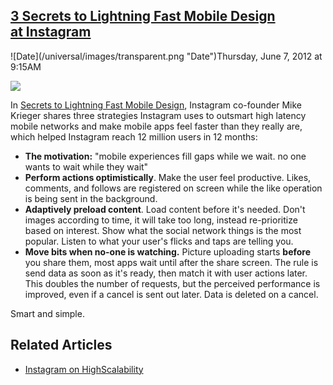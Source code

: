 ## [3 Secrets to Lightning Fast Mobile Design at Instagram](/blog/2012/6/7/3-secrets-to-lightning-fast-mobile-design-at-instagram.html)

<div class="journal-entry-tag journal-entry-tag-post-title"><span class="posted-on">![Date](/universal/images/transparent.png "Date")Thursday, June 7, 2012 at 9:15AM</span></div>

<div class="body">

![](http://farm8.staticflickr.com/7011/6464246201_bddb8c499e_o.jpg)

In [Secrets to Lightning Fast Mobile Design](https://speakerdeck.com/u/mikeyk/p/secrets-to-lightning-fast-mobile-design), Instagram co-founder Mike Krieger shares three strategies Instagram uses to outsmart high latency mobile networks and make mobile apps feel faster than they really are, which helped Instagram reach 12 million users in 12 months:

*   **The motivation:** "mobile experiences fill gaps while we wait. no one wants to wait while they wait"
*   **Perform actions optimistically**. Make the user feel productive. Likes, comments, and follows are registered on screen while the like operation is being sent in the background. 
*   **Adaptively preload content**. Load content before it's needed. Don't images according to time, it will take too long, instead re-prioritize based on interest. Show what the social network things is the most popular. Listen to what your user's flicks and taps are telling you.
*   **Move bits when no-one is watching.** Picture uploading starts **before** you share them, most apps wait until after the share screen. The rule is send data as soon as it's ready, then match it with user actions later. This doubles the number of requests, but the perceived performance is improved, even if a cancel is sent out later. Data is deleted on a cancel.

Smart and simple.

## Related Articles

*   [Instagram on HighScalability](http://highscalability.com/display/Search?moduleId=4876569&searchQuery=instagram)

</div>